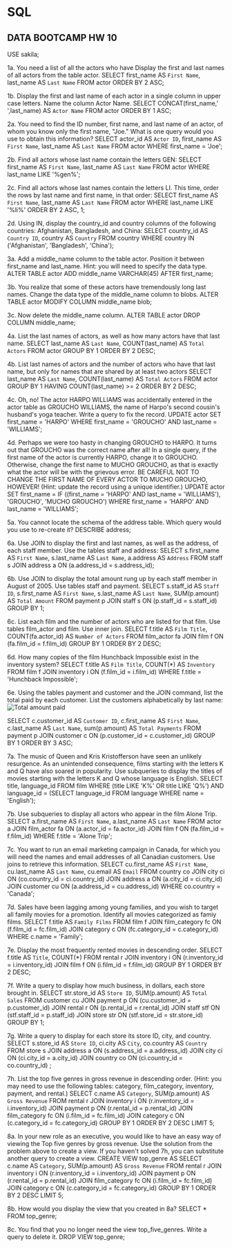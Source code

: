 # SQL
DATA BOOTCAMP HW 10
------------------------------------------------------

USE sakila;

1a. You need a list of all the actors who have Display the first and last names of all actors from the table actor.
SELECT first_name AS `First Name`,
       last_name  AS `Last Name`
FROM actor
ORDER BY 2 ASC;

1b. Display the first and last name of each actor in a single column in upper case letters. Name the column Actor Name. 
SELECT CONCAT(first_name,' ',last_name) AS `Actor Name`
FROM actor
ORDER BY 1 ASC;

2a. You need to find the ID number, first name, and last name of an actor, of whom you know only the first name, "Joe." What is one query would you use to obtain this information?
SELECT actor_id    AS `Actor ID`,
       first_name  AS `First Name`,
       last_name   AS `Last Name`
FROM actor
WHERE first_name = 'Joe';

2b. Find all actors whose last name contain the letters GEN:
SELECT first_name AS `First Name`,
       last_name  AS `Last Name`
FROM actor
WHERE last_name LIKE '%gen%';

2c. Find all actors whose last names contain the letters LI. This time, order the rows by last name and first name, in that order:
SELECT first_name  AS `First Name`,
       last_name   AS `Last Name`
FROM actor
WHERE last_name LIKE '%li%'
ORDER BY 2 ASC, 1;

2d. Using IN, display the country_id and country columns of the following countries: Afghanistan, Bangladesh, and China:
SELECT country_id   AS `Country ID`,
       country      AS `Country`
FROM country
WHERE country IN ('Afghanistan', 'Bangladesh', 'China');

3a. Add a middle_name column to the table actor. Position it between first_name and last_name. Hint: you will need to specify the data type.
ALTER TABLE actor
ADD middle_name VARCHAR(45) 
AFTER first_name;

3b. You realize that some of these actors have tremendously long last names. Change the data type of the middle_name column to blobs.
ALTER TABLE actor
MODIFY COLUMN middle_name blob;

3c. Now delete the middle_name column.
ALTER TABLE actor
DROP COLUMN middle_name;

4a. List the last names of actors, as well as how many actors have that last name.
SELECT last_name        AS `Last Name`,
       COUNT(last_name) AS `Total Actors`
FROM actor
GROUP BY 1
ORDER BY 2 DESC;

4b. List last names of actors and the number of actors who have that last name, but only for names that are shared by at least two actors
SELECT last_name        AS `Last Name`,
       COUNT(last_name) AS `Total Actors`
FROM actor
GROUP BY 1
HAVING COUNT(last_name) >= 2
ORDER BY 2 DESC;

4c. Oh, no! The actor HARPO WILLIAMS was accidentally entered in the actor table as GROUCHO WILLIAMS, the name of Harpo's second cousin's husband's yoga teacher. Write a query to fix the record.
UPDATE actor
SET first_name = 'HARPO'
WHERE first_name = 'GROUCHO'
  AND last_name = 'WILLIAMS';
  
4d. Perhaps we were too hasty in changing GROUCHO to HARPO. It turns out that GROUCHO was the correct name after all! In a single query, if the first name of the actor is currently HARPO, change it to GROUCHO. Otherwise, change the first name to MUCHO GROUCHO, as that is exactly what the actor will be with the grievous error. BE CAREFUL NOT TO CHANGE THE FIRST NAME OF EVERY ACTOR TO MUCHO GROUCHO, HOWEVER! (Hint: update the record using a unique identifier.)
UPDATE actor
SET first_name = IF ((first_name = 'HARPO' AND last_name = 'WILLIAMS'), 'GROUCHO', 'MUCHO GROUCHO')
WHERE first_name = 'HARPO'
  AND last_name = 'WILLIAMS';

5a. You cannot locate the schema of the address table. Which query would you use to re-create it?
DESCRIBE address;

6a. Use JOIN to display the first and last names, as well as the address, of each staff member. Use the tables staff and address:
SELECT s.first_name   AS `First Name`,
       s.last_name    AS `Last Name`,
       a.address      AS `Address`
FROM staff   s
JOIN address a ON (a.address_id = s.address_id);

6b. Use JOIN to display the total amount rung up by each staff member in August of 2005. Use tables staff and payment. 
SELECT s.staff_id    AS `Staff ID`,
       s.first_name  AS `First Name`,
       s.last_name   AS `Last Name`,
       SUM(p.amount) AS `Total Amount` 
FROM payment  p
JOIN staff    s ON (p.staff_id = s.staff_id)
GROUP BY 1;

6c. List each film and the number of actors who are listed for that film. Use tables film_actor and film. Use inner join.
SELECT f.title              AS `Film Title`,
       COUNT(fa.actor_id)   AS `Number of Actors`
FROM film_actor  fa
JOIN film         f ON (fa.film_id = f.film_id)
GROUP BY 1
ORDER BY 2 DESC;

6d. How many copies of the film Hunchback Impossible exist in the inventory system?
SELECT f.title   AS `Film Title`,
       COUNT(*)  AS `Inventory`
FROM film      f
JOIN inventory i ON (f.film_id = i.film_id)
WHERE f.title = 'Hunchback Impossible';

6e. Using the tables payment and customer and the JOIN command, list the total paid by each customer. List the customers alphabetically by last name:
    ![Total amount paid](Images/total_payment.png)

SELECT c.customer_id        AS `Customer ID`,
       c.first_name         AS `First Name`,
       c.last_name          AS `Last Name`,
       sum(p.amount)        AS `Total Payments`
FROM payment  p
JOIN customer c ON (p.customer_id = c.customer_id)
GROUP BY 1
ORDER BY 3 ASC;

7a. The music of Queen and Kris Kristofferson have seen an unlikely resurgence. As an unintended consequence, films starting with the letters K and Q have also soared in popularity. Use subqueries to display the titles of movies starting with the letters K and Q whose language is English. 
SELECT title, language_id
FROM film
WHERE (title LIKE 'K%'
   OR title LIKE 'Q%')
  AND language_id = (SELECT language_id
            FROM language
            WHERE name = 'English');

7b. Use subqueries to display all actors who appear in the film Alone Trip.
SELECT a.first_name  AS `First Name`,
       a.last_name   AS `Last Name`
FROM actor       a
JOIN film_actor fa ON (a.actor_id = fa.actor_id)
JOIN film        f ON (fa.film_id = f.film_id)
WHERE f.title = 'Alone Trip';

7c. You want to run an email marketing campaign in Canada, for which you will need the names and email addresses of all Canadian customers. Use joins to retrieve this information.
SELECT cu.first_name    AS `First Name`,
       cu.last_name     AS `Last Name`,
       cu.email         AS `Email`
FROM country  co
JOIN city     ci ON (co.country_id = ci.country_id)
JOIN address   a ON (a.city_id = ci.city_id)
JOIN customer cu ON (a.address_id = cu.address_id)
WHERE co.country = 'Canada';

7d. Sales have been lagging among young families, and you wish to target all family movies for a promotion. Identify all movies categorized as famiy films.
SELECT f.title AS `Family Films`
FROM film           f
JOIN film_category fc ON (f.film_id = fc.film_id)
JOIN category       c ON (fc.category_id = c.category_id)
WHERE c.name = 'Family';

7e. Display the most frequently rented movies in descending order.
SELECT f.title AS `Title`,
       COUNT(*)
FROM rental    r
JOIN inventory i ON (r.inventory_id = i.inventory_id)
JOIN film      f ON (i.film_id = f.film_id)
GROUP BY 1
ORDER BY 2 DESC;

7f. Write a query to display how much business, in dollars, each store brought in.
SELECT str.store_id   AS `Store ID`,
       SUM(p.amount)  AS `Total Sales`
FROM customer cu
JOIN payment   p ON (cu.customer_id = p.customer_id)
JOIN rental    r ON (p.rental_id = r.rental_id)
JOIN staff   stf ON (stf.staff_id = p.staff_id)
JOIN store   str ON (stf.store_id = str.store_id)
GROUP BY 1;

7g. Write a query to display for each store its store ID, city, and country.
SELECT s.store_id AS `Store ID`,
       ci.city    AS `City`,
       co.country AS `Country`
FROM store    s 
JOIN address  a ON (s.address_id = a.address_id)
JOIN city    ci ON (ci.city_id = a.city_id)
JOIN country co ON (ci.country_id = co.country_id)
;

7h. List the top five genres in gross revenue in descending order. (Hint: you may need to use the following tables: category, film_category, inventory, payment, and rental.)
SELECT c.name         AS `Category`,
       SUM(p.amount)  AS `Gross Revenue`
FROM rental         r
JOIN inventory      i ON (r.inventory_id = i.inventory_id)
JOIN payment        p ON (r.rental_id = p.rental_id)
JOIN film_category fc ON (i.film_id = fc.film_id)
JOIN category       c ON (c.category_id = fc.category_id)
GROUP BY 1
ORDER BY 2 DESC
LIMIT 5;

8a. In your new role as an executive, you would like to have an easy way of viewing the Top five genres by gross revenue. Use the solution from the problem above to create a view. If you haven't solved 7h, you can substitute another query to create a view.
CREATE VIEW top_genre AS
SELECT c.name         AS `Category`,
       SUM(p.amount)  AS `Gross Revenue`
FROM rental         r
JOIN inventory      i ON (r.inventory_id = i.inventory_id)
JOIN payment        p ON (r.rental_id = p.rental_id)
JOIN film_category fc ON (i.film_id = fc.film_id)
JOIN category       c ON (c.category_id = fc.category_id)
GROUP BY 1
ORDER BY 2 DESC
LIMIT 5;

8b. How would you display the view that you created in 8a?
SELECT *
FROM top_genre;

8c. You find that you no longer need the view top_five_genres. Write a query to delete it.
DROP VIEW top_genre;